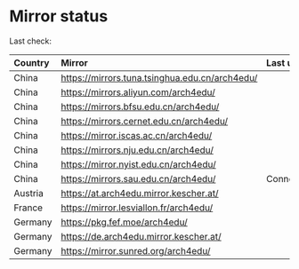 <script src="./time.js"></script>
# Mirror status
Last check: <script type="text/javascript">localize(1743632549.0068245);</script>

|Country|Mirror|Last update|
|:------|:-----|:----------|
|China|https://mirrors.tuna.tsinghua.edu.cn/arch4edu/|<script type="text/javascript">localize(1743576266);</script>|
|China|https://mirrors.aliyun.com/arch4edu/|<script type="text/javascript">localize(1743576266);</script>|
|China|https://mirrors.bfsu.edu.cn/arch4edu/|<script type="text/javascript">localize(1743576266);</script>|
|China|https://mirrors.cernet.edu.cn/arch4edu/|<script type="text/javascript">localize(1743576266);</script>|
|China|https://mirror.iscas.ac.cn/arch4edu/|<script type="text/javascript">localize(1743576266);</script>|
|China|https://mirrors.nju.edu.cn/arch4edu/|<script type="text/javascript">localize(1743576266);</script>|
|China|https://mirror.nyist.edu.cn/arch4edu/|<script type="text/javascript">localize(1743576266);</script>|
|China|https://mirrors.sau.edu.cn/arch4edu/|ConnectionError|
|Austria|https://at.arch4edu.mirror.kescher.at/|<script type="text/javascript">localize(1743576266);</script>|
|France|https://mirror.lesviallon.fr/arch4edu/|<script type="text/javascript">localize(1743619396);</script>|
|Germany|https://pkg.fef.moe/arch4edu/|<script type="text/javascript">localize(1743576266);</script>|
|Germany|https://de.arch4edu.mirror.kescher.at/|<script type="text/javascript">localize(1743576266);</script>|
|Germany|https://mirror.sunred.org/arch4edu/|<script type="text/javascript">localize(1743576266);</script>|

<script src="./tablefilter/tablefilter.js"></script>
<script src="./table.js"></script>
